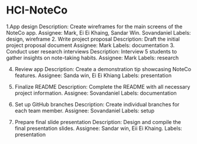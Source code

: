 # HCI-NoteCo
1.App design
        Description: Create wireframes for the main screens of the NoteCo app.
        Assignee: Mark, Ei Ei Khaing, Sandar Win. Sovandaniel
        Labels: design, wireframe
2. Write project proposal
        Description: Draft the initial project proposal document
        Assignee: Mark
        Labels: documentation
3. Conduct user research interviews
        Description: Interview 5 students to gather insights on note-taking habits.
        Assignee: Mark
        Labels: research

4. Review app
        Description: Create a demonstration tip showcasing NoteCo features.
        Assignee: Sanda win, Ei Ei Khiang
        Labels: presentation

5. Finalize README
        Description: Complete the README with all necessary project information.
        Assignee: Sovandaniel
        Labels: documentation

6. Set up GitHub branches
        Description: Create individual branches for each team member.
        Assignee: Sovandaniel
        Labels: setup
   
7. Prepare final slide presentation
        Description: Design and compile the final presentation slides.
        Assignee: Sandar win, Eii Ei Khaing.
        Labels: presentation
